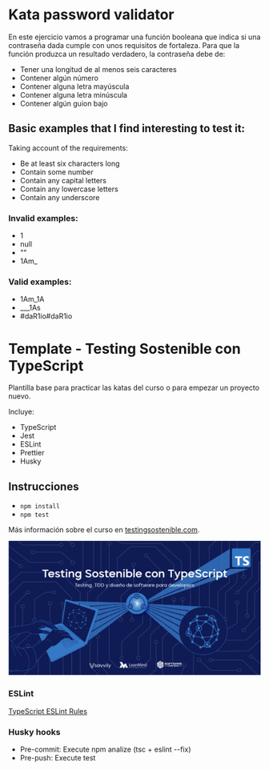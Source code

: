 # Kata password validator

En este ejercicio vamos a programar una función booleana que indica si una contraseña dada cumple con unos requisitos de fortaleza. Para que la función produzca un resultado verdadero, la contraseña debe de:

* Tener una longitud de al menos seis caracteres
* Contener algún número
* Contener alguna letra mayúscula
* Contener alguna letra minúscula
* Contener algún guion bajo


## Basic examples that I find interesting to test it:

Taking account of the requirements:
* Be at least six characters long
* Contain some number
* Contain any capital letters
* Contain any lowercase letters
* Contain any underscore

### Invalid examples:
* 1
* null
* ""
* 1Am_

###	Valid examples:
* 1Am_1A
* ___1As
* #daR1io#daR1io

# Template - Testing Sostenible con TypeScript

Plantilla base para practicar las katas del curso o para empezar un proyecto nuevo.

Incluye:
* TypeScript
* Jest
* ESLint
* Prettier
* Husky

## Instrucciones
* `npm install`
* `npm test`

Más información sobre el curso en [testingsostenible.com](https://testingsostenible.com).

![Testing Sostenible con TypeScript](cover.png)

### ESLint
[TypeScript ESLint Rules](https://github.com/typescript-eslint/typescript-eslint/tree/master/packages/eslint-plugin)

### Husky hooks
* Pre-commit: Execute npm analize (tsc + eslint --fix)
* Pre-push: Execute test
